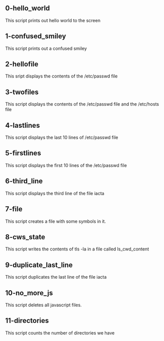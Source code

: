 ## 0-hello_world
This script prints out hello world to the screen
## 1-confused_smiley
This script prints out a confused smiley
## 2-hellofile
This sript displays the contents of the /etc/passwd file
## 3-twofiles
This script displays the contents of the /etc/passwd file and the /etc/hosts file
## 4-lastlines
This script displays the last 10 lines of /etc/passwd file
## 5-firstlines
This script displays the first 10 lines of the /etc/passwd file
## 6-third_line
This script displays the third line of the file iacta
## 7-file
This script creates a file with some symbols in it.
## 8-cws_state
This script writes the contents of tls -la in a file called ls_cwd_content
## 9-duplicate_last_line
This script duplicates the last line of the file iacta
## 10-no_more_js
This script deletes all javascript files.
## 11-directories
This script counts the number of directories we have
